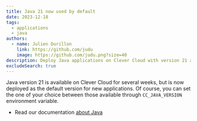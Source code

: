 ```yaml
---
title: Java 21 now used by default
date: 2023-12-18
tags:
  - applications
  - java
authors:
  - name: Julien Durillon
    link: https://github.com/judu
    image: https://github.com/judu.png?size=40
description: Deploy Java applications on Clever Cloud with version 21 as default
excludeSearch: true
---
```


Java version 21 is available on Clever Cloud for several weeks, but is now deployed as the default version for new applications. Of course, you can set the one of your choice between those available through `CC_JAVA_VERSION` environment variable.

- Read our documentation [about Java](doc/applications/java/)

